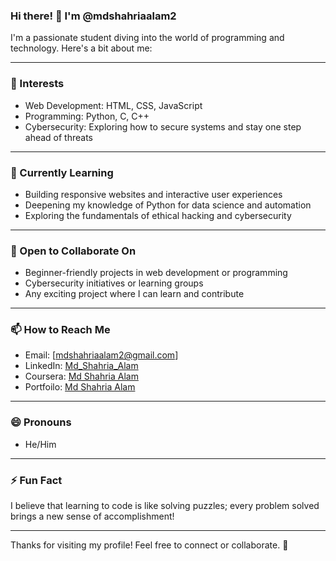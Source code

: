 ### Hi there! 👋 I'm @mdshahriaalam2  
I'm a passionate student diving into the world of programming and technology. Here's a bit about me:

---

### 👀 Interests  
- Web Development: HTML, CSS, JavaScript  
- Programming: Python, C, C++  
- Cybersecurity: Exploring how to secure systems and stay one step ahead of threats  

---

### 🌱 Currently Learning  
- Building responsive websites and interactive user experiences  
- Deepening my knowledge of Python for data science and automation  
- Exploring the fundamentals of ethical hacking and cybersecurity  

---

### 💞️ Open to Collaborate On  
- Beginner-friendly projects in web development or programming  
- Cybersecurity initiatives or learning groups  
- Any exciting project where I can learn and contribute  

---

### 📫 How to Reach Me  
- Email: [mdshahriaalam2@gmail.com]  
- LinkedIn: [Md_Shahria_Alam](https://www.linkedin.com/in/mdshahriaalam2)
- Coursera: [Md Shahria Alam](https://www.coursera.org/learner/md-shahria-alam)
- Portfoilo: [Md Shahria Alam](https://mdshahriaalam-portfolio.netlify.app/)
  

---

### 😄 Pronouns  
- He/Him  

---

### ⚡ Fun Fact  
I believe that learning to code is like solving puzzles; every problem solved brings a new sense of accomplishment!  

---

Thanks for visiting my profile! Feel free to connect or collaborate. 🚀  
